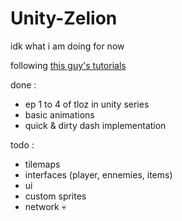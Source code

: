 # Unity-Zelion
idk what i am doing for now

following [this guy's tutorials](https://www.youtube.com/@MisterTaftCreates/playlists)

done : 
- ep 1 to 4 of tloz in unity series
- basic animations
- quick & dirty dash implementation


todo : 
- tilemaps 
- interfaces (player, ennemies, items)
- ui 
- custom sprites
- network :skull:
